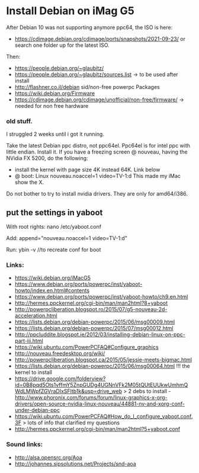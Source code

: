 # Install Debian on iMag G5

After Debian 10 was not supporting anymore ppc64, the ISO is here:
- https://cdimage.debian.org/cdimage/ports/snapshots/2021-09-23/
or search one folder up for the latest ISO.

Then:
- https://people.debian.org/~glaubitz/
- https://people.debian.org/~glaubitz/sources.list -> to be used after install
- http://flashner.co.il/debian sid/non-free powerpc Packages
- https://wiki.debian.org/Firmware 
- https://cdimage.debian.org/cdimage/unofficial/non-free/firmware/ -> needed for non free hardware

### old stuff.
I struggled 2 weeks until i got it running.

Take the latest Debian ppc distro, not ppc64el. Ppc64el is for intel ppc with little endian.
Install it. If you have a freezing screen @ nouveau, having the NVidia FX 5200, do the following:
* install the kernel with page size 4K instead 64K. Link below
* @ boot: Linux nouveau.noaccel=1 video=TV-1:d
This made my iMac show the X.

Do not bother to try to install nvidia drivers. They are only for amd64/i386.

## put the settings in yaboot
With root rights:
nano /etc/yaboot.conf

Add:
append="nouveau.noaccel=1 video=TV-1:d"

Run:
ybin -v //to recreate conf for boot




### Links:
- https://wiki.debian.org/iMacG5
- https://www.debian.org/ports/powerpc/inst/yaboot-howto/index.en.html#contents
- https://www.debian.org/ports/powerpc/inst/yaboot-howto/ch9.en.html
- http://hermes.ppckernel.org/cgi-bin/man/man2html?8+yaboot
- http://powerpcliberation.blogspot.ro/2015/07/g5-nouveau-2d-acceleration.html
- https://lists.debian.org/debian-powerpc/2015/06/msg00009.html
- https://lists.debian.org/debian-powerpc/2015/07/msg00012.html
- http://ppcluddite.blogspot.ie/2012/03/installing-debian-linux-on-ppc-part-iii.html
- https://wiki.ubuntu.com/PowerPCFAQ#Configure_graphics
- http://nouveau.freedesktop.org/wiki/
- http://powerpcliberation.blogspot.ca/2015/05/jessie-meets-bigmac.html
- https://lists.debian.org/debian-powerpc/2015/06/msg00064.html !!! the kernel to install
- https://drive.google.com/folderview?id=0B8pqd5Ots1vffmY5ZnpGUDg4UGNnVFk2M05tQUtEUUkwUmhmQWdLMWpfZGVraDIxSFltb1k&usp=drive_web > 2 debs to install
-http://www.phoronix.com/forums/forum/linux-graphics-x-org-drivers/open-source-nvidia-linux-nouveau/44881-nv-and-xorg-conf-under-debian-ppc
- https://wiki.ubuntu.com/PowerPCFAQ#How_do_I_configure_yaboot.conf.3F > lots of info that clarified my questions
- http://hermes.ppckernel.org/cgi-bin/man/man2html?5+yaboot.conf


### Sound links:
- http://alsa.opensrc.org/Aoa
- http://johannes.sipsolutions.net/Projects/snd-aoa
